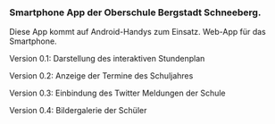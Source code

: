 ### Smartphone App der Oberschule Bergstadt Schneeberg.
Diese App kommt auf Android-Handys zum Einsatz.
Web-App für das Smartphone.

Version 0.1:
Darstellung des interaktiven Stundenplan

Version 0.2:
Anzeige der Termine des Schuljahres

Version 0.3:
Einbindung des Twitter Meldungen der Schule

Version 0.4:
Bildergalerie der Schüler 
